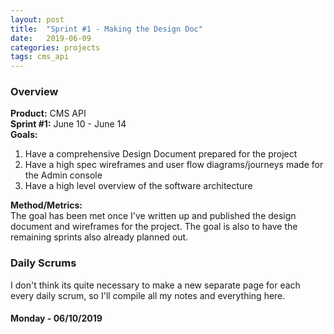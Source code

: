 ```yaml
---
layout: post
title:  "Sprint #1 - Making the Design Doc"
date:   2019-06-09
categories: projects
tags: cms_api
---
```


### Overview
<b>Product:</b> CMS API  
<b>Sprint #1:</b> June 10 - June 14  
<b>Goals:</b>

1. Have a comprehensive Design Document prepared for the project
2. Have a high spec wireframes and user flow diagrams/journeys made for the Admin console
3. Have a high level overview of the software architecture

<b>Method/Metrics:</b>  
The goal has been met once I've written up and published the design document and wireframes for the project.  The goal is also to have the remaining sprints also already planned out.

### Daily Scrums
I don't think its quite necessary to make a new separate page for each every daily scrum, so I'll compile all my notes and everything here.

#### Monday - 06/10/2019


<!--Hey haha I'm still in the planning stage for the planning stage.-->
<!--How do you even start a 'product'?  In general, most people will start off by just making an MVP (minimum viable product), but if I'm going for a BDUF (big design up front) kind of thing, I want to make a sprint entirely just for the planning stage?-->

<!--Basically determine resources, collections which are sets of resources, URL's which are paths to resources.  -->
<!--And then try and determine the HTTP methods.  Another question to consider would be whether or not to create POST and UPDATE endpoints, since technically you should only be updating the content through the ADMIN api.  If I choose to include the POST and UPDATE endpoints, would the admin interface somehow make use of this?  -->
<!--Along that topic, should I make the API itself first or the admin interface?  On a different note, don't forget to use HTTP response codes! Also support filtering through the API and not just through the admin.-->
<!--Also think about mimicking wordpress's guidelines and usability. -->

<!--#### Tasks To Do-->

<!--1. Write out description of project and specifications-->
<!--2. Draw out infrasctructure diagrams-->
<!--3. Make low spec to high spec wireframes-->
<!--4. figure out implementation and design architectures-->
<!--  * hello :)-->
<!--  * core questions: how do u support multiple databases?-->
<!--  * things to look into: -->